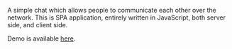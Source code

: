 A simple chat which allows people to communicate each other over the network. This is SPA application, entirely written in JavaScript, both server side, and client side.

Demo is available [here](http://littlechat.azurewebsites.net/).
